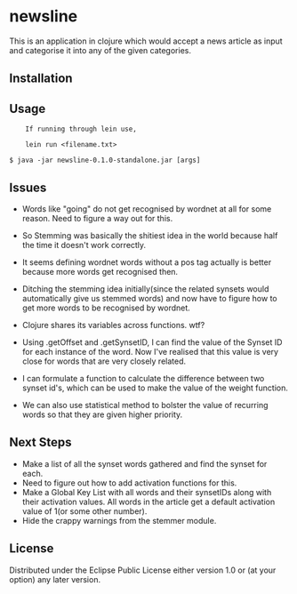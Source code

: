 # newsline

This is an application in clojure which would accept a news article as input and categorise it into any of the given categories.

## Installation


## Usage

		If running through lein use,

		lein run <filename.txt>

    $ java -jar newsline-0.1.0-standalone.jar [args]


## Issues

* Words like "going" do not get recognised by wordnet at all for some reason. Need to figure a way out for this.

* So Stemming was basically the shitiest idea in the world because half the time it doesn't work correctly.

* It seems defining wordnet words without a pos tag actually is better because more words get recognised then.

* Ditching the stemming idea initially(since the related synsets would automatically give us stemmed words) and now have to figure how to get more words to be recognised by wordnet.

* Clojure shares its variables across functions. wtf?

* Using .getOffset and .getSynsetID, I can find the value of the Synset ID for each instance of the word. Now I've realised that this value is very close for words that are very closely related.

* I can formulate a function to calculate the difference between two synset id's, which can be used to make the value of the weight function.

* We can also use statistical method to bolster the value of recurring words so that they are given higher priority.

## Next Steps

* <strikethrough> Make a list of all the synset words gathered and find the synset for each.<strikethrough>
* Need to figure out how to add activation functions for this.
* Make a Global Key List with all words and their synsetIDs along with their activation values. All words in the article get a default activation value of 1(or some other number).
* Hide the crappy warnings from the stemmer module.

## License

Distributed under the Eclipse Public License either version 1.0 or (at
your option) any later version.
